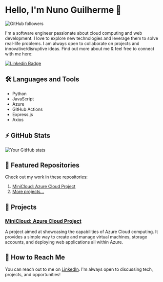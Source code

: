 # Hello, I'm Nuno Guilherme 👋

![GitHub followers](https://img.shields.io/github/followers/nunoguilherme?label=Follow&style=social)

I'm a software engineer passionate about cloud computing and web development. I love to explore new technologies and leverage them to solve real-life problems. I am always open to collaborate on projects and innovative/disruptive ideas. Find out more about me & feel free to connect with me here:

[![Linkedin Badge](https://img.shields.io/badge/-nunoguilherme-blue?style=flat-square&logo=Linkedin&logoColor=white&link=www.linkedin.com/in/nuno-duarte-b8223115b)](www.linkedin.com/in/nuno-duarte-b8223115b)

## 🛠️ Languages and Tools

* Python
* JavaScript
* Azure
* GitHub Actions
* Express.js
* Axios

## ⚡ GitHub Stats

![Your GitHub stats](https://github-readme-stats.vercel.app/api?username=nunoguilherme&show_icons=true&theme=radical)

## 🎯 Featured Repositories

Check out my work in these repositories:

1. [MiniCloud: Azure Cloud Project](https://github.com/nunoguilherme/azure-stuff)
2. [More projects...](https://github.com/nunoguilherme?tab=repositories)

## 🚀 Projects

### [MiniCloud: Azure Cloud Project](https://github.com/nunoguilherme/azure-stuff)

A project aimed at showcasing the capabilities of Azure Cloud computing. It provides a simple way to create and manage virtual machines, storage accounts, and deploying web applications all within Azure.

## 🤝 How to Reach Me

You can reach out to me on [LinkedIn](https://www.linkedin.com/in/nunoguilherme/). I'm always open to discussing tech, projects, and opportunities!


